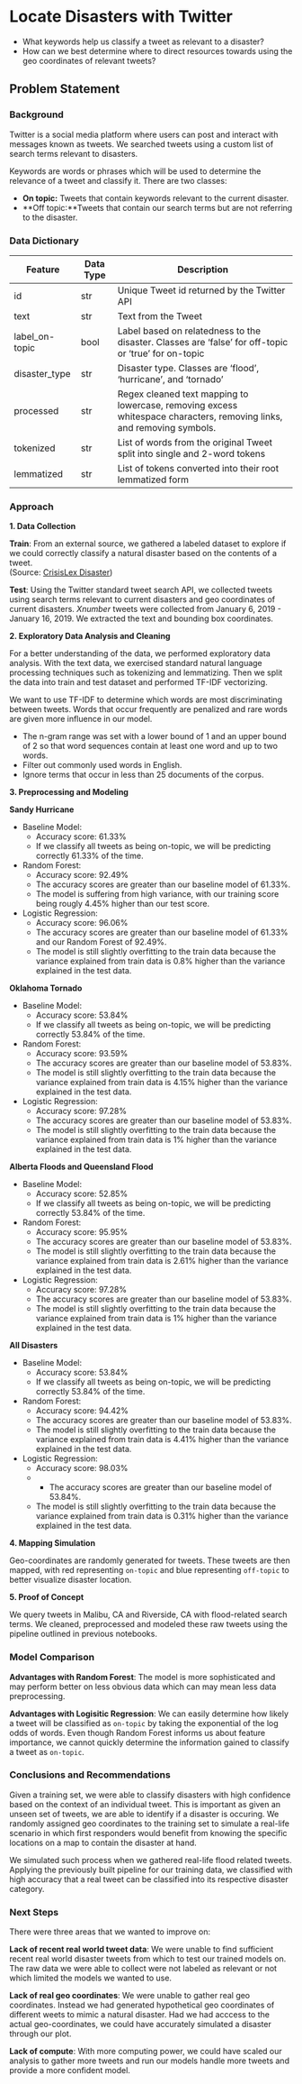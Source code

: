 # Locate Disasters with Twitter
- What keywords help us classify a tweet as relevant to a disaster?
- How can we best determine where to direct resources towards using the geo coordinates of relevant tweets? 

## Problem Statement
    
### Background

Twitter is a social media platform where users can post and interact with messages known as tweets. We searched tweets using a custom list of search terms relevant to disasters.
    
Keywords are words or phrases which will be used to determine the relevance of a tweet and classify it. There are two classes:

- **On topic:** Tweets that contain keywords relevant to the current disaster.
- **Off topic:**Tweets that contain our search terms but are not referring to the disaster.


### Data Dictionary
| Feature        | Data Type | Description                                                                                                           |
|----------------|-----------|-----------------------------------------------------------------------------------------------------------------------|
| id             | str       | Unique Tweet id returned by the Twitter API                                                                           |
| text           | str       | Text from the Tweet                                                                                                   |
| label_on-topic | bool      | Label based on relatedness to the disaster. Classes are ‘false’ for off-topic or ‘true’ for on-topic                  |
| disaster_type  | str       | Disaster type. Classes are ‘flood’, ‘hurricane’, and ‘tornado’                                                        |
| processed      | str       | Regex cleaned text mapping to lowercase, removing excess whitespace characters, removing links, and removing symbols. |
| tokenized      | str       | List of words from the original Tweet split into single and 2-word tokens                                             |
| lemmatized     | str       | List of tokens converted into their root lemmatized form
    
### Approach
    
**1. Data Collection**

**Train**: From an external source, we gathered a labeled dataset to explore if we could correctly classify a natural disaster based on the contents of a tweet. <br>
    (Source: [CrisisLex Disaster](http://crisislex.org/data-collections.html#CrisisLexT6
))
   
**Test**: Using the Twitter standard tweet search API, we collected tweets using search terms relevant to current disasters and geo coordinates of current disasters. $Xnumber$ tweets were collected from January 6, 2019 - January 16, 2019. We extracted the text and bounding box coordinates. 

**2. Exploratory Data Analysis and Cleaning**

For a better understanding of the data, we performed exploratory data analysis. With the text data, we exercised standard natural language processing techniques such as tokenizing and lemmatizing. Then we split the data into train and test dataset and performed TF-IDF vectorizing.

We want to use TF-IDF to determine which words are most discriminating between tweets. Words that occur frequently are penalized and rare words are given more influence in our model.
- The n-gram range was set with a lower bound of 1 and an upper bound of 2 so that word sequences contain at least one word and up to two words.
- Filter out commonly used words in English.
- Ignore terms that occur in less than 25 documents of the corpus.

**3. Preprocessing and Modeling**
    
**Sandy Hurricane**
- Baseline Model:
    - Accuracy score: 61.33% 
    - If we classify all tweets as being on-topic, we will be predicting correctly 61.33% of the time.
- Random Forest:
    - Accuracy score: 92.49%
    - The accuracy scores are greater than our baseline model of 61.33%.
    - The model is suffering from high variance, with our training score being rougly 4.45% higher than our test score.
- Logistic Regression:
    - Accuracy score: 96.06%
    - The accuracy scores are greater than our baseline model of 61.33% and our Random Forest of 92.49%.
    - The model is still slightly overfitting to the train data because the variance explained from train data is 0.8% higher than the variance explained in the test data.

**Oklahoma Tornado**
- Baseline Model:
    - Accuracy score: 53.84%
    - If we classify all tweets as being on-topic, we will be predicting correctly 53.84% of the time.
- Random Forest:
    - Accuracy score: 93.59%
    - The accuracy scores are greater than our baseline model of 53.83%.
    - The model is still slightly overfitting to the train data because the variance explained from train data is 4.15% higher than the variance explained in the test data.
- Logistic Regression: 
    - Accuracy score: 97.28%
    - The accuracy scores are greater than our baseline model of 53.83%.
    - The model is still slightly overfitting to the train data because the variance explained from train data is 1% higher than the variance explained in the test data.
    
**Alberta Floods and Queensland Flood**
- Baseline Model:
    - Accuracy score: 52.85%
    - If we classify all tweets as being on-topic, we will be predicting correctly 53.84% of the time.
- Random Forest:
    - Accuracy score: 95.95%
    - The accuracy scores are greater than our baseline model of 53.83%.
    - The model is still slightly overfitting to the train data because the variance explained from train data is 2.61% higher than the variance explained in the test data.
- Logistic Regression: 
    - Accuracy score: 97.28%
    - The accuracy scores are greater than our baseline model of 53.83%.
    - The model is still slightly overfitting to the train data because the variance explained from train data is 1% higher than the variance explained in the test data.
    
**All Disasters**
- Baseline Model:
    - Accuracy score: 53.84%
    - If we classify all tweets as being on-topic, we will be predicting correctly 53.84% of the time.
- Random Forest:
    - Accuracy score: 94.42%
    - The accuracy scores are greater than our baseline model of 53.83%.
    - The model is still slightly overfitting to the train data because the variance explained from train data is 4.41% higher than the variance explained in the test data.
- Logistic Regression: 
    - Accuracy score: 98.03%
    - - The accuracy scores are greater than our baseline model of 53.84%.
    - The model is still slightly overfitting to the train data because the variance explained from train data is 0.31% higher than the variance explained in the test data.

**4. Mapping Simulation**

Geo-coordinates are randomly generated for tweets. These tweets are then mapped, with red representing `on-topic` and blue representing `off-topic` to better visualize disaster location.

**5. Proof of Concept**

We query tweets in Malibu, CA and Riverside, CA with flood-related search terms. We cleaned, preprocessed and modeled these raw tweets using the pipeline outlined in previous notebooks.
    
### Model Comparison
    
**Advantages with Random Forest**: The model is more sophisticated and may perform better on less obvious data which can may mean less data preprocessing.
    
**Advantages with Logisitic Regression**:
We can easily determine how likely a tweet will be classified as `on-topic` by taking the exponential of the log odds of words. Even though Random Forest informs us about feature importance, we cannot quickly determine the information gained to classify a tweet as `on-topic`.
    
### Conclusions and Recommendations
Given a training set, we were able to classify disasters with high confidence based on the context of an individual tweet. This is important as given an unseen set of tweets, we are able to identify if a disaster is occuring. We randomly assigned geo coordinates to the training set to simulate a real-life scenario in which first responders would benefit from knowing the specific locations on a map to contain the disaster at hand. 
    
We simulated such process when we gathered real-life flood related tweets. Applying the previously built pipeline for our training data, we classified with high accuracy that a real tweet can be classified into its respective disaster category.
    
### Next Steps
    
There were three areas that we wanted to improve on:

**Lack of recent real world tweet data**: We were unable to find sufficient recent real world disaster tweets from which to test our trained models on. The raw data we were able to collect were not labeled as relevant or not which limited the models we wanted to use.

**Lack of real geo coordinates**: We were unable to gather real geo coordinates. Instead we had generated hypothetical geo coordinates of different weets to mimic a natural disaster. Had we had acccess to the actual geo-coordinates, we could have accurately simulated a disaster through our plot.

**Lack of compute**: With more computing power, we could have scaled our analysis to gather more tweets and run our models handle more tweets and provide a more confident model.
